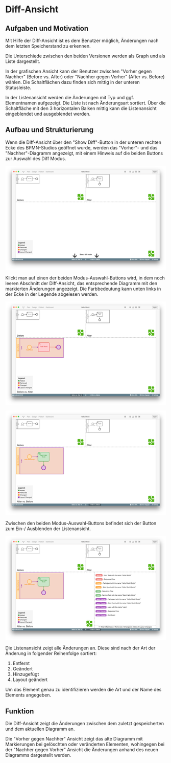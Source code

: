 # Diff-Ansicht

## Aufgaben und Motivation

Mit Hilfe der Diff-Ansicht ist es dem Benutzer möglich, Änderungen nach dem letzten
Speicherstand zu erkennen.

Die Unterschiede zwischen den beiden Versionen werden als Graph und als Liste
dargestellt.

In der grafischen Ansicht kann der Benutzer zwischen "Vorher gegen Nachher"
(Before vs. After) oder "Nachher gegen Vorher" (After vs. Before) wählen. Die
Schaltflächen dazu finden sich mittig in der unteren Statusleiste.

In der Listenansicht werden die Änderungen mit Typ und ggf. Elementnamen
aufgezeigt. Die Liste ist nach Änderungsart sortiert. Über die Schaltfläche mit
den 3 horizontalen Balken mittig kann die Listenansicht eingeblendet und
ausgeblendet werden.

## Aufbau und Strukturierung

Wenn die Diff-Ansicht über den "Show Diff"-Button in der unteren rechten Ecke
des BPMN-Studios geöffnet wurde, werden das "Vorher"- und das "Nachher"-Diagramm
angezeigt, mit einem Hinweis auf die beiden Buttons zur Auswahl des Diff Modus.


![Diff-Ansicht Startansicht](./images/diff-view-start.png)

Klickt man auf einen der beiden Modus-Auswahl-Buttons wird, in dem noch leeren
Abschnitt der Diff-Ansicht, das entsprechende Diagramm mit den markierten Änderungen
angezeigt.
Die Farbbedeutung kann unten links in der Ecke in der Legende abgelesen
werden.

![Vorher zu Nachher](./images/diff-view-vorher.png)

![Nachher zu Vorher](./images/diff-view-nachher.png)

Zwischen den beiden Modus-Auswahl-Buttons befindet sich der Button zum Ein-/
Ausblenden der Listenansicht.

![Listenansicht](./images/diff-view-change-list.png)

Die Listenansicht zeigt alle Änderungen an. Diese sind nach der Art
der Änderung in folgender Reihenfolge sortiert:

1. Entfernt
1. Geändert
1. Hinzugefügt
1. Layout geändert

Um das Element genau zu identifizieren werden die Art und der Name des
Elements angegeben.

## Funktion

Die Diff-Ansicht zeigt die Änderungen zwischen dem zuletzt gespeicherten und dem
aktuellen Diagramm an.

Die "Vorher gegen Nachher" Ansicht zeigt das alte Diagramm mit Markierungen bei
gelöschten oder veränderten Elementen, wohingegen bei der "Nachher gegen Vorher"
Ansicht die Änderungen anhand des neuen Diagramms dargestellt werden.
